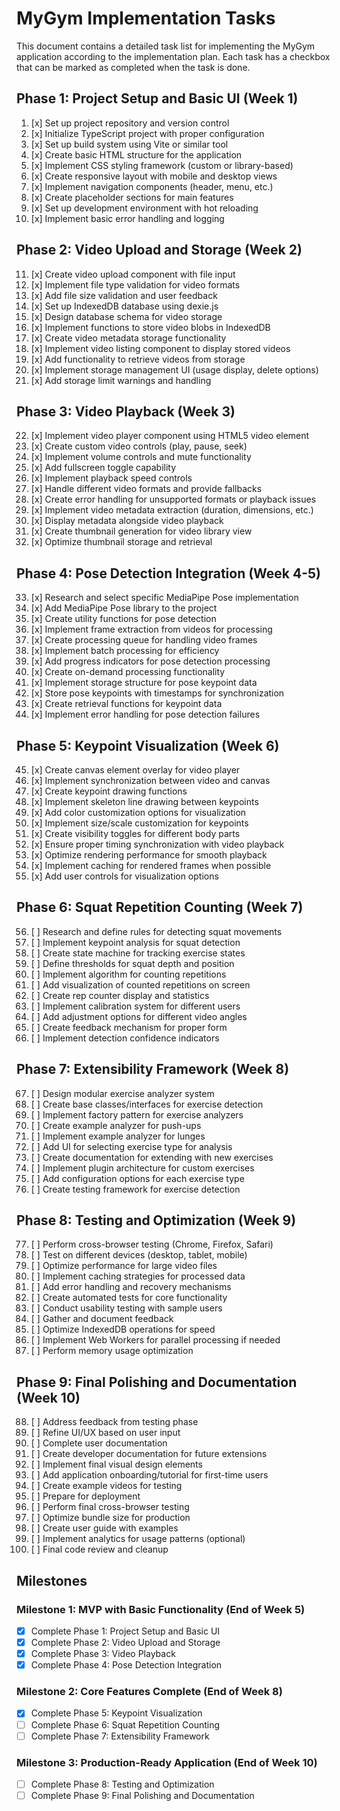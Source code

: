 # MyGym Implementation Tasks

This document contains a detailed task list for implementing the MyGym application according to the implementation plan. Each task has a checkbox that can be marked as completed when the task is done.

## Phase 1: Project Setup and Basic UI (Week 1)

1. [x] Set up project repository and version control
2. [x] Initialize TypeScript project with proper configuration
3. [x] Set up build system using Vite or similar tool
4. [x] Create basic HTML structure for the application
5. [x] Implement CSS styling framework (custom or library-based)
6. [x] Create responsive layout with mobile and desktop views
7. [x] Implement navigation components (header, menu, etc.)
8. [x] Create placeholder sections for main features
9. [x] Set up development environment with hot reloading
10. [x] Implement basic error handling and logging

## Phase 2: Video Upload and Storage (Week 2)

11. [x] Create video upload component with file input
12. [x] Implement file type validation for video formats
13. [x] Add file size validation and user feedback
14. [x] Set up IndexedDB database using dexie.js
15. [x] Design database schema for video storage
16. [x] Implement functions to store video blobs in IndexedDB
17. [x] Create video metadata storage functionality
18. [x] Implement video listing component to display stored videos
19. [x] Add functionality to retrieve videos from storage
20. [x] Implement storage management UI (usage display, delete options)
21. [x] Add storage limit warnings and handling

## Phase 3: Video Playback (Week 3)

22. [x] Implement video player component using HTML5 video element
23. [x] Create custom video controls (play, pause, seek)
24. [x] Implement volume controls and mute functionality
25. [x] Add fullscreen toggle capability
26. [x] Implement playback speed controls
27. [x] Handle different video formats and provide fallbacks
28. [x] Create error handling for unsupported formats or playback issues
29. [x] Implement video metadata extraction (duration, dimensions, etc.)
30. [x] Display metadata alongside video playback
31. [x] Create thumbnail generation for video library view
32. [x] Optimize thumbnail storage and retrieval

## Phase 4: Pose Detection Integration (Week 4-5)

33. [x] Research and select specific MediaPipe Pose implementation
34. [x] Add MediaPipe Pose library to the project
35. [x] Create utility functions for pose detection
36. [x] Implement frame extraction from videos for processing
37. [x] Create processing queue for handling video frames
38. [x] Implement batch processing for efficiency
39. [x] Add progress indicators for pose detection processing
40. [x] Create on-demand processing functionality
41. [x] Implement storage structure for pose keypoint data
42. [x] Store pose keypoints with timestamps for synchronization
43. [x] Create retrieval functions for keypoint data
44. [x] Implement error handling for pose detection failures

## Phase 5: Keypoint Visualization (Week 6)

45. [x] Create canvas element overlay for video player
46. [x] Implement synchronization between video and canvas
47. [x] Create keypoint drawing functions
48. [x] Implement skeleton line drawing between keypoints
49. [x] Add color customization options for visualization
50. [x] Implement size/scale customization for keypoints
51. [x] Create visibility toggles for different body parts
52. [x] Ensure proper timing synchronization with video playback
53. [x] Optimize rendering performance for smooth playback
54. [x] Implement caching for rendered frames when possible
55. [x] Add user controls for visualization options

## Phase 6: Squat Repetition Counting (Week 7)

56. [ ] Research and define rules for detecting squat movements
57. [ ] Implement keypoint analysis for squat detection
58. [ ] Create state machine for tracking exercise states
59. [ ] Define thresholds for squat depth and position
60. [ ] Implement algorithm for counting repetitions
61. [ ] Add visualization of counted repetitions on screen
62. [ ] Create rep counter display and statistics
63. [ ] Implement calibration system for different users
64. [ ] Add adjustment options for different video angles
65. [ ] Create feedback mechanism for proper form
66. [ ] Implement detection confidence indicators

## Phase 7: Extensibility Framework (Week 8)

67. [ ] Design modular exercise analyzer system
68. [ ] Create base classes/interfaces for exercise detection
69. [ ] Implement factory pattern for exercise analyzers
70. [ ] Create example analyzer for push-ups
71. [ ] Implement example analyzer for lunges
72. [ ] Add UI for selecting exercise type for analysis
73. [ ] Create documentation for extending with new exercises
74. [ ] Implement plugin architecture for custom exercises
75. [ ] Add configuration options for each exercise type
76. [ ] Create testing framework for exercise detection

## Phase 8: Testing and Optimization (Week 9)

77. [ ] Perform cross-browser testing (Chrome, Firefox, Safari)
78. [ ] Test on different devices (desktop, tablet, mobile)
79. [ ] Optimize performance for large video files
80. [ ] Implement caching strategies for processed data
81. [ ] Add error handling and recovery mechanisms
82. [ ] Create automated tests for core functionality
83. [ ] Conduct usability testing with sample users
84. [ ] Gather and document feedback
85. [ ] Optimize IndexedDB operations for speed
86. [ ] Implement Web Workers for parallel processing if needed
87. [ ] Perform memory usage optimization

## Phase 9: Final Polishing and Documentation (Week 10)

88. [ ] Address feedback from testing phase
89. [ ] Refine UI/UX based on user input
90. [ ] Complete user documentation
91. [ ] Create developer documentation for future extensions
92. [ ] Implement final visual design elements
93. [ ] Add application onboarding/tutorial for first-time users
94. [ ] Create example videos for testing
95. [ ] Prepare for deployment
96. [ ] Perform final cross-browser testing
97. [ ] Optimize bundle size for production
98. [ ] Create user guide with examples
99. [ ] Implement analytics for usage patterns (optional)
100. [ ] Final code review and cleanup

## Milestones

### Milestone 1: MVP with Basic Functionality (End of Week 5)
- [x] Complete Phase 1: Project Setup and Basic UI
- [x] Complete Phase 2: Video Upload and Storage
- [x] Complete Phase 3: Video Playback
- [x] Complete Phase 4: Pose Detection Integration

### Milestone 2: Core Features Complete (End of Week 8)
- [x] Complete Phase 5: Keypoint Visualization
- [ ] Complete Phase 6: Squat Repetition Counting
- [ ] Complete Phase 7: Extensibility Framework

### Milestone 3: Production-Ready Application (End of Week 10)
- [ ] Complete Phase 8: Testing and Optimization
- [ ] Complete Phase 9: Final Polishing and Documentation
